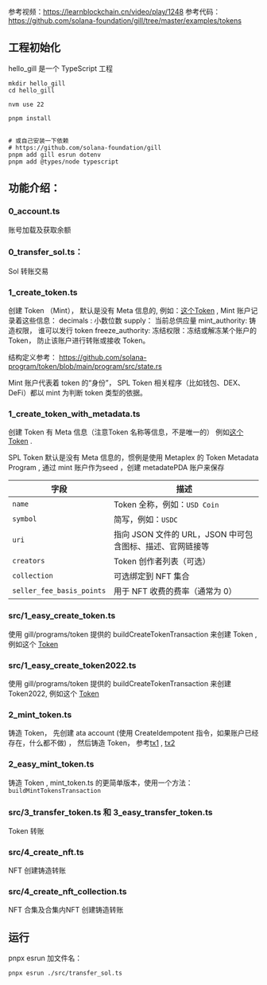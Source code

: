 
参考视频：https://learnblockchain.cn/video/play/1248
参考代码：https://github.com/solana-foundation/gill/tree/master/examples/tokens



## 工程初始化

hello_gill 是一个 TypeScript 工程

```
mkdir hello_gill
cd hello_gill

nvm use 22

pnpm install


# 或自己安装一下依赖
# https://github.com/solana-foundation/gill
pnpm add gill esrun dotenv 
pnpm add @types/node typescript

```

## 功能介绍：

### 0_account.ts
账号加载及获取余额

### 0_transfer_sol.ts：

Sol 转账交易

### 1_create_token.ts

创建 Token （Mint）， 默认是没有 Meta 信息的, 例如：[这个Token](https://explorer.solana.com/address/4fzXpMnMK3xc6wGf9xuLg56gVCqKXeQybEJ4x3jEXc9X?cluster=devnet) , Mint 账户记录着这些信息：
decimals : 小数位数 
supply： 当前总供应量
mint_authority: 铸造权限， 谁可以发行 token 
freeze_authority: 冻结权限：冻结或解冻某个账户的 Token， 防止该账户进行转账或接收 Token。

结构定义参考：
https://github.com/solana-program/token/blob/main/program/src/state.rs

Mint 账户代表着 token 的“身份”， SPL Token 相关程序（比如钱包、DEX、DeFi）都以 mint 为判断 token 类型的依据。

###  1_create_token_with_metadata.ts


创建 Token 有 Meta 信息（注意Token 名称等信息，不是唯一的）
例如[这个 Token](https://explorer.solana.com/address/GkoTqdPyXFnEg27ZrRZbd5D1Hgb2M76aQ44Ed9vqZLot/metadata?cluster=devnet) .

SPL Token 默认是没有 Meta 信息的，惯例是使用 Metaplex 的 Token Metadata Program , 通过 mint 账户作为seed ，创建 metadatePDA 账户来保存


| 字段                        | 描述                                   |
| ------------------------- | ------------------------------------ |
| `name`                    | Token 全称，例如：`USD Coin`               |
| `symbol`                  | 简写，例如：`USDC`                         |
| `uri`                     | 指向 JSON 文件的 URL，JSON 中可包含图标、描述、官网链接等 |
| `creators`                | Token 创作者列表（可选）                      |
| `collection`              | 可选绑定到 NFT 集合                         |
| `seller_fee_basis_points` | 用于 NFT 收费的费率（通常为 0）                  |

### src/1_easy_create_token.ts

使用 gill/programs/token 提供的 buildCreateTokenTransaction 来创建 Token , 例如这个 [Token](https://explorer.solana.com/address/CT1RcDHat3KZpg3kkj3MCQuMP7xduLRgk1QRyySnSdKL?cluster=devnet)


### src/1_easy_create_token2022.ts

使用 gill/programs/token 提供的 buildCreateTokenTransaction 来创建 Token2022, 例如这个 [Token](https://explorer.solana.com/address/2WGmr7AmXgFnonvHCDiu4GMaHtHxiVfa53rMv3CnNGXf?cluster=devnet)

### 2_mint_token.ts

铸造 Token， 先创建 ata account (使用 CreateIdempotent 指令，如果账户已经存在，什么都不做) ， 然后铸造 Token， 参考[tx1](https://explorer.solana.com/tx/8jzbfVB2VFJ5Sa8ppWPevkxnVGm2mdFy9qFsqmjEKA1CyyyXjLoQY3Z9CpQv2sFFPkTEwJRMeYuM45hRP2MJy66?cluster=devnet) , [tx2](https://explorer.solana.com/tx/2YEahcxkePScbNZUkncY5pq53vK6ao1Mu3ALRhNn8qQnASES9TKetv2axrYyna8NB9bnpPTqPW3Ga82JFQgJXi7G?cluster=devnet)

### 2_easy_mint_token.ts

铸造 Token , mint_token.ts 的更简单版本，使用一个方法： `buildMintTokensTransaction`

### src/3_transfer_token.ts 和 3_easy_transfer_token.ts

Token 转账

### src/4_create_nft.ts

NFT 创建铸造转账

### src/4_create_nft_collection.ts

NFT 合集及合集内NFT  创建铸造转账

## 运行

pnpx esrun 加文件名：

```
pnpx esrun ./src/transfer_sol.ts
```

